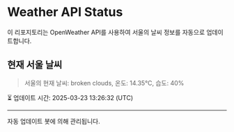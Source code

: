 
# Weather API Status

이 리포지토리는 OpenWeather API를 사용하여 서울의 날씨 정보를 자동으로 업데이트합니다.

## 현재 서울 날씨
> 서울의 현재 날씨: broken clouds, 온도: 14.35°C, 습도: 40%

⏳ 업데이트 시간: 2025-03-23 13:26:32 (UTC)

---
자동 업데이트 봇에 의해 관리됩니다.
